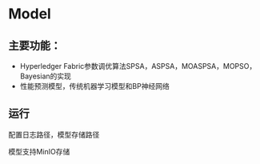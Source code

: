 # Model

## 主要功能：

- Hyperledger Fabric参数调优算法SPSA，ASPSA，MOASPSA，MOPSO，Bayesian的实现
- 性能预测模型，传统机器学习模型和BP神经网络

## 运行

配置日志路径，模型存储路径

模型支持MinIO存储

